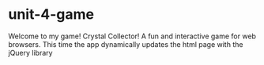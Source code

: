 # unit-4-game

Welcome to my game! Crystal Collector!
A fun and interactive game for web browsers. This time the app dynamically updates the html page with the jQuery library